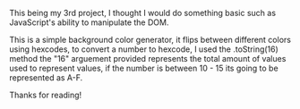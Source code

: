 This being my 3rd project, I thought I would do something basic such as JavaScript's ability to manipulate the DOM.

This is a simple background color generator, it flips between different colors using hexcodes, to convert a number to hexcode, I used the .toString(16) method the "16" arguement provided represents the total amount of values used to represent values, if the number is between 10 - 15 its going to be represented as A-F.

Thanks for reading!
